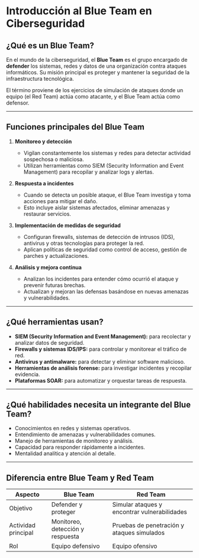 
# Introducción al Blue Team en Ciberseguridad

## ¿Qué es un Blue Team?

En el mundo de la ciberseguridad, el **Blue Team** es el grupo encargado de **defender** los sistemas, redes y datos de una organización contra ataques informáticos. Su misión principal es proteger y mantener la seguridad de la infraestructura tecnológica.

El término proviene de los ejercicios de simulación de ataques donde un equipo (el Red Team) actúa como atacante, y el Blue Team actúa como defensor.

---

## Funciones principales del Blue Team

1. **Monitoreo y detección**
   - Vigilan constantemente los sistemas y redes para detectar actividad sospechosa o maliciosa.
   - Utilizan herramientas como SIEM (Security Information and Event Management) para recopilar y analizar logs y alertas.

2. **Respuesta a incidentes**
   - Cuando se detecta un posible ataque, el Blue Team investiga y toma acciones para mitigar el daño.
   - Esto incluye aislar sistemas afectados, eliminar amenazas y restaurar servicios.

3. **Implementación de medidas de seguridad**
   - Configuran firewalls, sistemas de detección de intrusos (IDS), antivirus y otras tecnologías para proteger la red.
   - Aplican políticas de seguridad como control de acceso, gestión de parches y actualizaciones.

4. **Análisis y mejora continua**
   - Analizan los incidentes para entender cómo ocurrió el ataque y prevenir futuras brechas.
   - Actualizan y mejoran las defensas basándose en nuevas amenazas y vulnerabilidades.

---

## ¿Qué herramientas usan?

- **SIEM (Security Information and Event Management):** para recolectar y analizar datos de seguridad.
- **Firewalls y sistemas IDS/IPS:** para controlar y monitorear el tráfico de red.
- **Antivirus y antimalware:** para detectar y eliminar software malicioso.
- **Herramientas de análisis forense:** para investigar incidentes y recopilar evidencia.
- **Plataformas SOAR:** para automatizar y orquestar tareas de respuesta.

---

## ¿Qué habilidades necesita un integrante del Blue Team?

- Conocimientos en redes y sistemas operativos.
- Entendimiento de amenazas y vulnerabilidades comunes.
- Manejo de herramientas de monitoreo y análisis.
- Capacidad para responder rápidamente a incidentes.
- Mentalidad analítica y atención al detalle.

---

## Diferencia entre Blue Team y Red Team

| Aspecto            | Blue Team                             | Red Team                            |
|--------------------|-------------------------------------|-----------------------------------|
| Objetivo           | Defender y proteger                  | Simular ataques y encontrar vulnerabilidades |
| Actividad principal| Monitoreo, detección y respuesta    | Pruebas de penetración y ataques simulados  |
| Rol                | Equipo defensivo                    | Equipo ofensivo                   |


